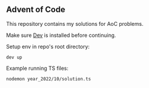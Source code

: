 ## Advent of Code

This repository contains my solutions for AoC problems.

Make sure [Dev](https://github.com/MasonData/dev) is installed before continuing.

Setup env in repo's root directory:

```
dev up
```

Example running TS files:

```
nodemon year_2022/10/solution.ts
```
